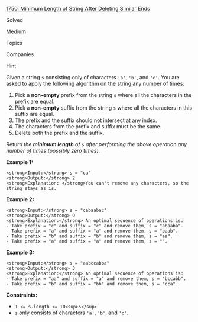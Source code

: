 [1750\. Minimum Length of String After Deleting Similar Ends](https://leetcode.com/problems/minimum-length-of-string-after-deleting-similar-ends/)

Solved

Medium

Topics

Companies

Hint

Given a string `s` consisting only of characters `'a'`, `'b'`, and `'c'`. You are asked to apply the following algorithm on the string any number of times:

1.  Pick a **non-empty** prefix from the string `s` where all the characters in the prefix are equal.
2.  Pick a **non-empty** suffix from the string `s` where all the characters in this suffix are equal.
3.  The prefix and the suffix should not intersect at any index.
4.  The characters from the prefix and suffix must be the same.
5.  Delete both the prefix and the suffix.

Return _the **minimum length** of_ `s` _after performing the above operation any number of times (possibly zero times)_.

**Example 1:**

```
<strong>Input:</strong> s = "ca"
<strong>Output:</strong> 2
<strong>Explanation: </strong>You can't remove any characters, so the string stays as is.
```

**Example 2:**

```
<strong>Input:</strong> s = "cabaabac"
<strong>Output:</strong> 0
<strong>Explanation:</strong> An optimal sequence of operations is:
- Take prefix = "c" and suffix = "c" and remove them, s = "abaaba".
- Take prefix = "a" and suffix = "a" and remove them, s = "baab".
- Take prefix = "b" and suffix = "b" and remove them, s = "aa".
- Take prefix = "a" and suffix = "a" and remove them, s = "".
```

**Example 3:**

```
<strong>Input:</strong> s = "aabccabba"
<strong>Output:</strong> 3
<strong>Explanation:</strong> An optimal sequence of operations is:
- Take prefix = "aa" and suffix = "a" and remove them, s = "bccabb".
- Take prefix = "b" and suffix = "bb" and remove them, s = "cca".
```

**Constraints:**

-   `1 <= s.length <= 10<sup>5</sup>`
-   `s` only consists of characters `'a'`, `'b'`, and `'c'`.